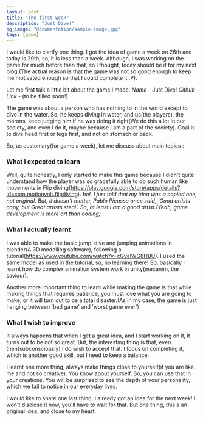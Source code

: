 ```yaml
---
layout: post
title: "The first week"
description: "Just Dive!"
og_image: "documentation/sample-image.jpg"
tags: [game]
---
```


I would like to clarify one thing. I got the idea of game a week on 26th and today is 29th, so, it is less than a week. Although, I was working on the game for much before than that, so I thought, today should be it for my next blog.(The actual reason is that the game was not so good enough to keep me motivated enough so that I could complete it :P).

Let me first talk a little bit about the game I made.
_Name_ - Just Dive!
_Github Link_ - (to be filled soon!)

The game was about a person who has nothing to in the world except to dive in the water. So, he keeps diving in water, and us(the players), the morons, keep judging him if he was doing it right(We do this a lot in our society, and even I do it, maybe because I am a part of the society). Goal is to dive head first or legs first, and not on stomach or back.

So, as customary(for game a week), let me discuss about main topics :

### What I expected to learn

Well, quite honestly, I only started to make this game because I didn't quite understand how the player was so gracefully able to do such human like movements in Flip diving(https://play.google.com/store/apps/details?id=com.motionvolt.flipdiving). _ho!, I just told that my idea was a copied one, not original. But, it doesn't matter, Pablo Picasso once said, 'Good artists copy, but Great artists steal'. So, at least I am a good artist.(Yeah, game development is more art than coding)_

### What I actually learnt

I was able to make the basic jump, dive and jumping animations in blender(A 3D modelling software), following a tutorial(https://www.youtube.com/watch?v=cGvalWG8HBU). I used the same model as used in the tutorial, so, no learning there! So, basically I learnt how do complex animation system work in unity(mecanim, the saviour).

Another more important thing to learn while making the game is that while making things that requires patience, you must love what you are going to make, or it will turn out to be a total disaster.(As in my case, the game is just hanging between 'bad game' and 'worst game ever')

### What I wish to improve

It always happens that when I get a great idea, and I start working on it, it turns out to be not so great. But, the interesting thing is that, even then(subconsciously) I do wish to accept that. I focus on completing it, which is another good skill, but I need to keep a balance.


I learnt one more thing, always make things close to yourself(if you are like me and not so creative). You know about yourself. So, you can use that in your creations. You will be surprised to see the depth of your personality, which we fail to notice in our everyday lives. 

I would like to share one last thing. I already got an idea for the next week! I won't disclose it now, you'll have to wait for that. But one thing, this a an original idea, and close to my heart.
